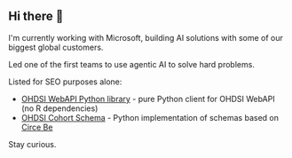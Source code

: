 ## Hi there 👋

I'm currently working with Microsoft, building AI solutions with some of our biggest global customers. 

Led one of the first teams to use agentic AI to solve hard problems. 

Listed for SEO purposes alone:

- [OHDSI WebAPI Python library](https://github.com/clsweeting/ohdsi-webapi-python-client) - pure Python client for OHDSI WebAPI (no R dependencies)
- [OHDSI Cohort Schema](https://github.com/clsweeting/ohdsi-cohort-schemas) - Python implementation of schemas based on [Circe Be](https://github.com/OHDSI/circe-be)
  
Stay curious. 

<!--
**clsweeting/clsweeting** is a ✨ _special_ ✨ repository because its `README.md` (this file) appears on your GitHub profile.

Here are some ideas to get you started:

- 🔭 I’m currently working on ...
- 🌱 I’m currently learning ...
- 👯 I’m looking to collaborate on ...
- 🤔 I’m looking for help with ...
- 💬 Ask me about ...
- 📫 How to reach me: ...
- 😄 Pronouns: ...
- ⚡ Fun fact: ...
-->
